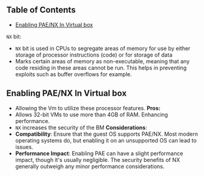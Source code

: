 ## Table of Contents

  - [Enabling PAE/NX In Virtual box](#Enabling\PAE/NX\In\Virtual\box)


`NX` bit:
- `NX` bit is used in CPUs to segregate areas of memory for use by either storage of processor instructions (code) or for storage of data
- Marks certain areas of memory as non-executable, meaning that any code residing in these areas cannot be run. This helps in preventing exploits such as buffer overflows for example.



## Enabling PAE/NX In Virtual box
- Allowing the Vm to utilize these processor features.
**Pros:**
- Allows 32-bit VMs to use more than 4GB of RAM. Enhancing performance.
- `NX` increases the security of the BM
**Considerations**:
- **Compatibility**: Ensure that the guest OS supports PAE/NX. Most modern operating systems do, but enabling it on an unsupported OS can lead to issues.
- **Performance Impact**: Enabling PAE can have a slight performance impact, though it's usually negligible. The security benefits of NX generally outweigh any minor performance considerations.

